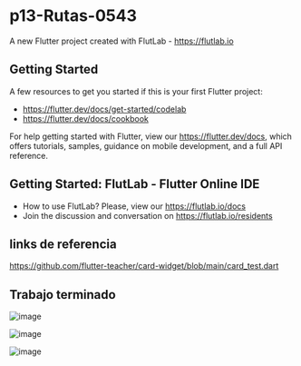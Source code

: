 # p13-Rutas-0543

A new Flutter project created with FlutLab - https://flutlab.io

## Getting Started

A few resources to get you started if this is your first Flutter project:

- https://flutter.dev/docs/get-started/codelab
- https://flutter.dev/docs/cookbook

For help getting started with Flutter, view our
https://flutter.dev/docs, which offers tutorials,
samples, guidance on mobile development, and a full API reference.

## Getting Started: FlutLab - Flutter Online IDE

- How to use FlutLab? Please, view our https://flutlab.io/docs
- Join the discussion and conversation on https://flutlab.io/residents
## links de referencia
  https://github.com/flutter-teacher/card-widget/blob/main/card_test.dart
## Trabajo terminado 
![image](https://github.com/OneDavidrdz131/p14-Rutasd-0543/assets/143547422/d89eaba6-e6d8-43af-9152-9194abd425d4)

![image](https://github.com/OneDavidrdz131/p14-Rutasd-0543/assets/143547422/d1f4cf60-1a13-436f-8bcf-53a30e52ed99)

![image](https://github.com/OneDavidrdz131/p14-Rutasd-0543/assets/143547422/0fcbaedd-5760-43f3-b4d4-4862644f2a6f)


